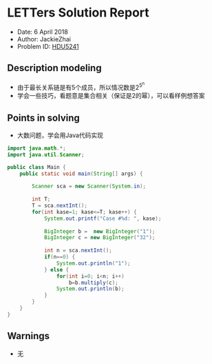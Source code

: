 # LETTers Solution Report

- Date: 6 April 2018
- Author: JackieZhai
- Problem ID: [HDU5241](http://acm.hdu.edu.cn/showproblem.php?pid=5241)

## Description modeling

- 由于最长关系链是有5个成员，所以情况数是2<sup>5<sup>n</sup></sup>
- 学会一些技巧，看题意是集合相关（保证是2的幂），可以看样例想答案

## Points in solving

- 大数问题，学会用Java代码实现

```java
import java.math.*;
import java.util.Scanner;

public class Main {
	public static void main(String[] args) {
		
		Scanner sca = new Scanner(System.in);
		
		int T;
		T = sca.nextInt();
		for(int kase=1; kase<=T; kase++) {
			System.out.printf("Case #%d: ", kase);
			
			BigInteger b =  new BigInteger("1");
			BigInteger c = new BigInteger("32");
			
			int n = sca.nextInt();
			if(n==0) {
				System.out.println("1");
			} else {
				for(int i=0; i<n; i++)
					b=b.multiply(c);
				System.out.println(b);
			}
		}
	}		
}
```

## Warnings

- 无
